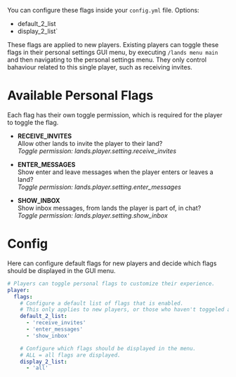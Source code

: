 You can configure these flags inside your `config.yml` file. Options: 
* default_2_list
* display_2_list`

These flags are applied to new players. Existing players can toggle these flags in their personal settings GUI menu, by executing ``/lands menu main`` and then navigating to the personal settings menu.
They only control bahaviour related to this single player, such as receiving invites.

# Available Personal Flags
Each flag has their own toggle permission, which is required for the player to toggle the flag.

* **RECEIVE_INVITES**\
Allow other lands to invite the player to their land?\
*Toggle permission: lands.player.setting.receive_invites*

* **ENTER_MESSAGES**\
Show enter and leave messages when the player enters or leaves a land?\
*Toggle permission: lands.player.setting.enter_messages*

* **SHOW_INBOX**\
Show inbox messages, from lands the player is part of, in chat?\
*Toggle permission: lands.player.setting.show_inbox*

# Config
Here can configure default flags for new players and decide which flags should be displayed in the GUI menu.
```yaml
# Players can toggle personal flags to customize their experience.
player:
  flags:
    # Configure a default list of flags that is enabled.
    # This only applies to new players, or those who haven't toggeled any flags yet.
    default_2_list:
      - 'receive_invites'
      - 'enter_messages'
      - 'show_inbox'

    # Configure which flags should be displayed in the menu.
    # ALL = all flags are displayed.
    display_2_list:
      - 'all'
```
